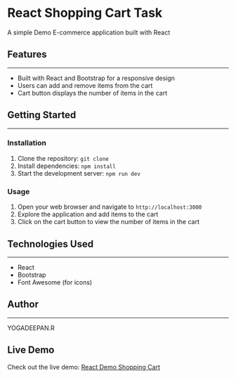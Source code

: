 # React Shopping Cart Task

A simple Demo E-commerce application built with React

## Features
------------

* Built with React and Bootstrap for a responsive design
* Users can add and remove items from the cart
* Cart button displays the number of items in the cart

## Getting Started
---------------

### Installation

1. Clone the repository: `git clone `
2. Install dependencies: `npm install`
3. Start the development server: `npm run dev`

### Usage

1. Open your web browser and navigate to `http://localhost:3000`
2. Explore the application and add items to the cart
3. Click on the cart button to view the number of items in the cart

## Technologies Used
--------------------

* React
* Bootstrap
* Font Awesome (for icons)

## Author
------

YOGADEEPAN.R


## Live Demo

Check out the live demo: [React Demo Shopping Cart ](https://ryd-react-shopping-cart.netlify.app)
